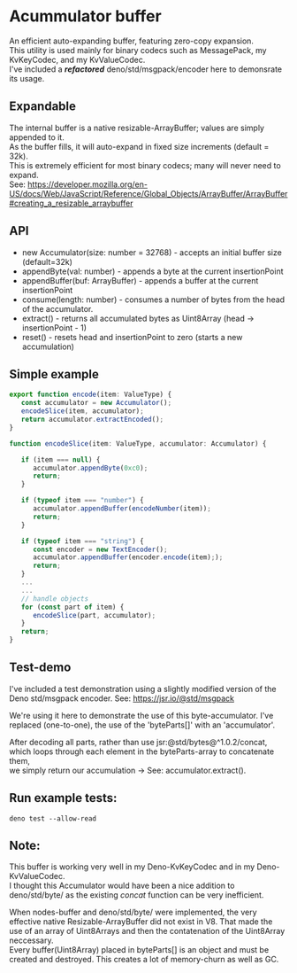 # Acummulator buffer
An efficient auto-expanding buffer, featuring zero-copy expansion.\
This utility is used mainly for binary codecs such as MessagePack, my KvKeyCodec, and my KvValueCodec.\
I've included a **_refactored_** deno/std/msgpack/encoder here to demonsrate its usage.

## Expandable
The internal buffer is a native resizable-ArrayBuffer; values are simply appended to
it.\
As the buffer fills, it will auto-expand in fixed size increments (default =
32k).\
This is extremely efficient for most binary codecs; many will never need to
expand.\
See:
https://developer.mozilla.org/en-US/docs/Web/JavaScript/Reference/Global_Objects/ArrayBuffer/ArrayBuffer#creating_a_resizable_arraybuffer

## API
- new Accumulator(size: number = 32768) - accepts an initial buffer size (default=32k)
- appendByte(val: number) - appends a byte at the current insertionPoint
- appendBuffer(buf: ArrayBuffer) - appends a buffer at the current insertionPoint
- consume(length: number) - consumes a number of bytes from the head of the accumulator. 
- extract() - returns all accumulated bytes as Uint8Array (head -> insertionPoint - 1)
- reset() - resets head and insertionPoint to zero (starts a new accumulation)

## Simple example
```ts
export function encode(item: ValueType) {
   const accumulator = new Accumulator();
   encodeSlice(item, accumulator);
   return accumulator.extractEncoded();
}

function encodeSlice(item: ValueType, accumulator: Accumulator) {

   if (item === null) {
      accumulator.appendByte(0xc0);
      return;
   }

   if (typeof item === "number") {
      accumulator.appendBuffer(encodeNumber(item));
      return;
   }

   if (typeof item === "string") {
      const encoder = new TextEncoder();
      accumulator.appendBuffer(encoder.encode(item););
      return;
   }
   ...
   ... 
   // handle objects
   for (const part of item) {
      encodeSlice(part, accumulator);
   }
   return;
}
```

## Test-demo

I've included a test demonstration using a slightly modified 
version of the Deno std/msgpack encoder.
See: https://jsr.io/@std/msgpack

We're using it here to demonstrate the use of this byte-accumulator. 
I've replaced (one-to-one), the use of the 'byteParts[]' with an
'accumulator'.

After decoding all parts, rather than use jsr:@std/bytes@^1.0.2/concat,  
which loops through each element in the byteParts-array to concatenate them,  
we simply return our accumulation -> See: accumulator.extract().


## Run example tests:

```
deno test --allow-read
```

## Note:

This buffer is working very well in my Deno-KvKeyCodec and in my Deno-KvValueCodec.   
I thought this Accumulator would have been a nice addition to deno/std/byte/ as the existing _concat_ function can be very inefficient.

When nodes-buffer and deno/std/byte/ were implemented, the very effective native Resizable-ArrayBuffer did not exist in V8. That made the use of an array of Uint8Arrays and then the contatenation of the Uint8Array neccessary.    
Every buffer(Uint8Array) placed in byteParts[] is an object and must be created and destroyed. This creates a lot of memory-churn as well as GC.
